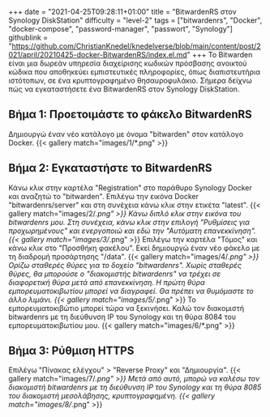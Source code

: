 +++
date = "2021-04-25T09:28:11+01:00"
title = "BitwardenRS στον Synology DiskStation"
difficulty = "level-2"
tags = ["bitwardenrs", "Docker", "docker-compose", "password-manager", "passwort", "Synology"]
githublink = "https://github.com/ChristianKnedel/knedelverse/blob/main/content/post/2021/april/20210425-docker-BitwardenRS/index.el.md"
+++
Το Bitwarden είναι μια δωρεάν υπηρεσία διαχείρισης κωδικών πρόσβασης ανοικτού κώδικα που αποθηκεύει εμπιστευτικές πληροφορίες, όπως διαπιστευτήρια ιστότοπων, σε ένα κρυπτογραφημένο θησαυροφυλάκιο. Σήμερα δείχνω πώς να εγκαταστήσετε ένα BitwardenRS στον Synology DiskStation.
## Βήμα 1: Προετοιμάστε το φάκελο BitwardenRS
Δημιουργώ έναν νέο κατάλογο με όνομα "bitwarden" στον κατάλογο Docker.
{{< gallery match="images/1/*.png" >}}

## Βήμα 2: Εγκαταστήστε το BitwardenRS
Κάνω κλικ στην καρτέλα "Registration" στο παράθυρο Synology Docker και αναζητώ το "bitwarden". Επιλέγω την εικόνα Docker "bitwardenrs/server" και στη συνέχεια κάνω κλικ στην ετικέτα "latest".
{{< gallery match="images/2/*.png" >}}
Κάνω διπλό κλικ στην εικόνα του bitwardenrs μου. Στη συνέχεια, κάνω κλικ στην επιλογή "Ρυθμίσεις για προχωρημένους" και ενεργοποιώ και εδώ την "Αυτόματη επανεκκίνηση".
{{< gallery match="images/3/*.png" >}}
Επιλέγω την καρτέλα "Τόμος" και κάνω κλικ στο "Προσθήκη φακέλου". Εκεί δημιουργώ έναν νέο φάκελο με τη διαδρομή προσάρτησης "/data".
{{< gallery match="images/4/*.png" >}}
Ορίζω σταθερές θύρες για το δοχείο "bitwardenrs". Χωρίς σταθερές θύρες, θα μπορούσε ο "διακομιστής bitwardenrs" να τρέχει σε διαφορετική θύρα μετά από επανεκκίνηση. Η πρώτη θύρα εμπορευματοκιβωτίου μπορεί να διαγραφεί. Θα πρέπει να θυμόμαστε το άλλο λιμάνι.
{{< gallery match="images/5/*.png" >}}
Το εμπορευματοκιβώτιο μπορεί τώρα να ξεκινήσει. Καλώ τον διακομιστή bitwardenrs με τη διεύθυνση IP του Synology και τη θύρα 8084 του εμπορευματοκιβωτίου μου.
{{< gallery match="images/6/*.png" >}}

## Βήμα 3: Ρύθμιση HTTPS
Επιλέγω "Πίνακας ελέγχου" > "Reverse Proxy" και "Δημιουργία".
{{< gallery match="images/7/*.png" >}}
Μετά από αυτό, μπορώ να καλέσω τον διακομιστή bitwardenrs με τη διεύθυνση IP του Synology και τη θύρα 8085 του διακομιστή μεσολάβησης, κρυπτογραφημένη.
{{< gallery match="images/8/*.png" >}}